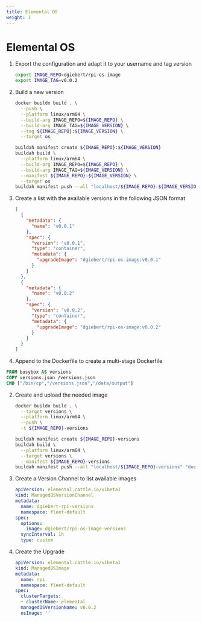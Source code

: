 ```yaml
---
title: Elemental OS
weight: 1
---
```


# Elemental OS

1. Export the configuration and adapt it to your username and tag version
    ```sh
    export IMAGE_REPO=dgiebert/rpi-os-image
    export IMAGE_TAG=v0.0.2
    ```
1. Build a new version
    ```sh
    docker buildx build . \
      --push \
      --platform linux/arm64 \
      --build-arg IMAGE_REPO=${IMAGE_REPO} \
      --build-arg IMAGE_TAG=${IMAGE_VERSION} \
      --tag ${IMAGE_REPO}:${IMAGE_VERSION} \
      --target os
    ```
    ```sh
    buildah manifest create ${IMAGE_REPO}:${IMAGE_VERSION}
    buildah build \
      --platform linux/arm64 \
      --build-arg IMAGE_REPO=${IMAGE_REPO} \
      --build-arg IMAGE_TAG=${IMAGE_VERSION} \
      --manifest ${IMAGE_REPO}:${IMAGE_VERSION} \
      --target os
    buildah manifest push --all "localhost/${IMAGE_REPO}:${IMAGE_VERSION}" "docker://docker.io/${IMAGE_REPO}:${IMAGE_VERSION}"
    ```
1. Create a list with the available versions in the following JSON format
    ```json
    [
      {
        "metadata": {
          "name": "v0.0.1"
        },
        "spec": {
          "version": "v0.0.1",
          "type": "container",
          "metadata": {
            "upgradeImage": "dgiebert/rpi-os-image:v0.0.1"
          }
        }
      },
      {
        "metadata": {
          "name": "v0.0.2"
        },
        "spec": {
          "version": "v0.0.2",
          "type": "container",
          "metadata": {
            "upgradeImage": "dgiebert/rpi-os-image:v0.0.2"
          }
        }
      }
    ]
    ```
1. Append to the Dockerfile to create a multi-stage Dockerfile
  ```Dockerfile
  FROM busybox AS versions
  COPY versions.json /versions.json
  CMD ["/bin/cp","/versions.json","/data/output"]
  ```
2. Create and upload the needed image
    ```sh
    docker buildx build . \
      --target versions \
      --platform linux/arm64 \
      --push \
      -t ${IMAGE_REPO}-versions
    ```
    ```sh
    buildah manifest create ${IMAGE_REPO}-versions
    buildah build \
      --platform linux/arm64 \
      --target versions \
      --manifest ${IMAGE_REPO}-versions
    buildah manifest push --all "localhost/${IMAGE_REPO}-versions" "docker://docker.io/${IMAGE_REPO}-versions"
    ```
3. Create a Version Channel to list available images
    ```yaml
    apiVersion: elemental.cattle.io/v1beta1
    kind: ManagedOSVersionChannel
    metadata:
      name: dgiebert-rpi-versions
      namespace: fleet-default
    spec:
      options:
        image: dgiebert/rpi-os-image-versions
      syncInterval: 1h
      type: custom
    ```
4. Create the Upgrade
    ```yaml
    apiVersion: elemental.cattle.io/v1beta1
    kind: ManagedOSImage
    metadata:
      name: rpi
      namespace: fleet-default
    spec:
      clusterTargets:
      - clusterName: elemental
      managedOSVersionName: v0.0.2
      osImage: ''
    ```